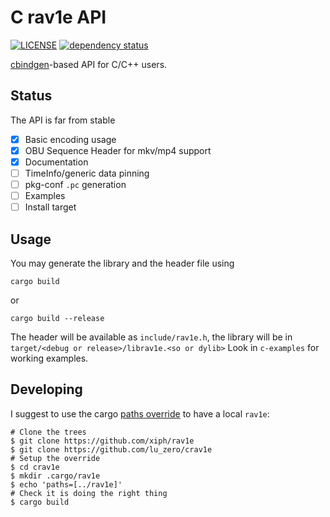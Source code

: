 # C rav1e API

[![LICENSE](https://img.shields.io/badge/license-BSD2-blue.svg)](LICENSE)
[![dependency status](https://deps.rs/repo/github/lu-zero/crav1e/status.svg)](https://deps.rs/repo/github/lu-zero/crav1e)

[cbindgen](https://github.com/eqrion/cbindgen)-based API for C/C++ users.

## Status

The API is far from stable

- [x] Basic encoding usage
- [x] OBU Sequence Header for mkv/mp4 support
- [x] Documentation
- [ ] TimeInfo/generic data pinning
- [ ] pkg-conf `.pc` generation
- [ ] Examples
- [ ] Install target

## Usage
You may generate the library and the header file using

```
cargo build
```
or
```
cargo build --release
```

The header will be available as `include/rav1e.h`, the library will be in `target/<debug or release>/librav1e.<so or dylib>`
Look in `c-examples` for working examples.

## Developing
I suggest to use the cargo [paths override](https://doc.rust-lang.org/cargo/reference/config.html) to have a local `rav1e`:

```
# Clone the trees
$ git clone https://github.com/xiph/rav1e
$ git clone https://github.com/lu_zero/crav1e
# Setup the override
$ cd crav1e
$ mkdir .cargo/rav1e
$ echo 'paths=[../rav1e]'
# Check it is doing the right thing
$ cargo build
```

